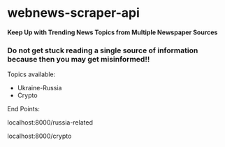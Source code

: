 # webnews-scraper-api

**Keep Up with Trending News Topics from Multiple Newspaper Sources** 

### Do not get stuck reading a single source of information because then you may get misinformed!!

Topics available:

- Ukraine-Russia 
- Crypto


End Points: 

localhost:8000/russia-related

localhost:8000/crypto
